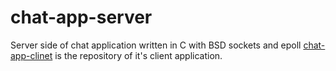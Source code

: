 # chat-app-server
Server side of chat application written in C with BSD sockets and epoll
[chat-app-clinet](https://github.com/adrianmisko/chat-app-client) is the repository of it's client application.
